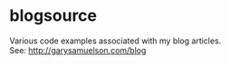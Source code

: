 # blogsource
Various code examples associated with my blog articles.  
See:  http://garysamuelson.com/blog 
